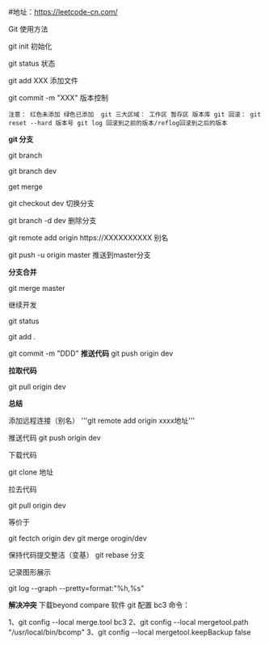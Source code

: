 #地址：https://leetcode-cn.com/

Git 使用方法

git init 初始化

git  status  状态

git  add XXX  添加文件

git commit -m "XXX" 版本控制

`注意：
红色未添加
绿色已添加 
git 三大区域：
工作区
暂存区
版本库
git 回滚：
git reset --hard 版本号
git log 回滚到之前的版本/reflog回滚到之后的版本`

**git 分支**

git branch

git branch dev

get merge

git checkout dev 切换分支

git branch -d dev 删除分支

git remote add origin https://XXXXXXXXXX 别名

git push  -u origin master 推送到master分支

**分支合并**

git merge master

 继续开发
 
 git status
 
 git add . 
 
 git commit -m "DDD"
**推送代码**
git push origin dev

**拉取代码**

git pull origin dev


**总结**

添加远程连接（别名）
'''git remote add origin xxxx地址'''

推送代码
git  push origin dev

下载代码

git clone 地址

拉去代码

git pull origin dev

等价于

git fectch origin dev
git merge orogin/dev

保持代码提交整洁（变基）
git rebase 分支

记录图形展示

git log --graph --pretty=format:"%h,%s"

**解决冲突**
下载beyond compare 软件
git 配置  bc3 命令：

 1、git config --local merge.tool bc3
 2、git config --local mergetool.path "/usr/local/bin/bcomp"
 3、git config --local mergetool.keepBackup false




